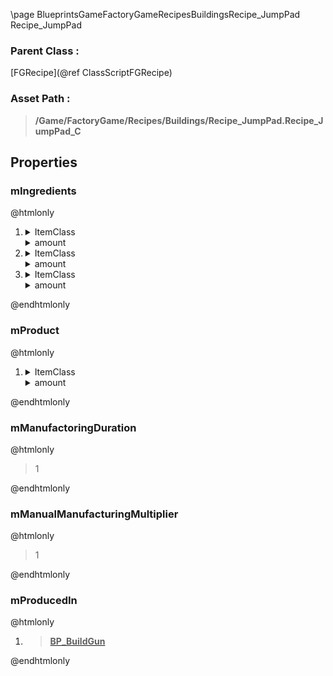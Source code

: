 \page BlueprintsGameFactoryGameRecipesBuildingsRecipe_JumpPad Recipe_JumpPad
### Parent Class :
[FGRecipe](@ref ClassScriptFGRecipe)
### Asset Path :
<b><blockquote>/Game/FactoryGame/Recipes/Buildings/Recipe_JumpPad.Recipe_JumpPad_C</blockquote></b>
## Properties

### mIngredients
@htmlonly
<ol>
<li>
<details>
 <summary>ItemClass</summary>
<b><a href="_blueprints_game_factory_game_resource_parts_rotor_desc__rotor.html"><blockquote>Desc_Rotor</blockquote></a></b>
</details>
<details>
 <summary>amount</summary>
<blockquote>2</blockquote>
</details>
</li>
<li>
<details>
 <summary>ItemClass</summary>
<b><a href="_blueprints_game_factory_game_resource_parts_iron_plate_desc__iron_plate.html"><blockquote>Desc_IronPlate</blockquote></a></b>
</details>
<details>
 <summary>amount</summary>
<blockquote>15</blockquote>
</details>
</li>
<li>
<details>
 <summary>ItemClass</summary>
<b><a href="_blueprints_game_factory_game_resource_parts_cable_desc__cable.html"><blockquote>Desc_Cable</blockquote></a></b>
</details>
<details>
 <summary>amount</summary>
<blockquote>10</blockquote>
</details>
</li>
</ol>
@endhtmlonly

### mProduct
@htmlonly
<ol>
<li>
<details>
 <summary>ItemClass</summary>
<b><a href="_blueprints_game_factory_game_buildable_factory_jump_pad_desc__jump_pad.html"><blockquote>Desc_JumpPad</blockquote></a></b>
</details>
<details>
 <summary>amount</summary>
<blockquote>1</blockquote>
</details>
</li>
</ol>
@endhtmlonly

### mManufactoringDuration
@htmlonly
<blockquote>1</blockquote>
@endhtmlonly

### mManualManufacturingMultiplier
@htmlonly
<blockquote>1</blockquote>
@endhtmlonly

### mProducedIn
@htmlonly
<ol>
<li>
<b><a href="_blueprints_game_factory_game_equipment_build_gun_b_p__build_gun.html"><blockquote>BP_BuildGun</blockquote></a></b>
</li>
</ol>
@endhtmlonly

